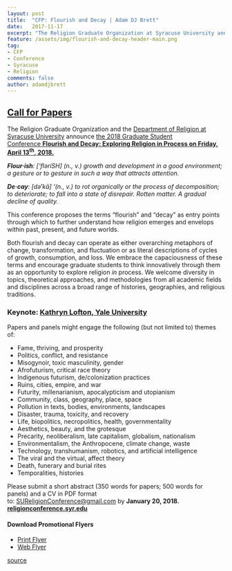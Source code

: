 ```yaml
---
layout: post
title:  "CFP: Flourish and Decay | Adam DJ Brett"
date:   2017-11-17
excerpt: "The Religion Graduate Organization at Syracuse University announces the 2018 Graduate Student Conference Flourish and Decay: Exploring Religion in Process."
feature: /assets/img/flourish-and-decay-header-main.png
tag:
- CFP
- Conference
- Syracuse
- Religion
comments: false
author: adamdjbrett
---
```


## [Call for Papers](http://religionconference.syr.edu)
The Religion Graduate Organization and the [Department of Religion at Syracuse University](http://religion.syr.edu/) announce [the 2018 Graduate Student Conference **Flourish and Decay: Exploring Religion in Process on Friday, April 13<sup>th</sup>, 2018.**](http://religionconference.syr.edu)

_**Flour·ish**: [‘flǝriSH] (n., v.) growth and development in a good environment; a gesture or to gesture in such a way that attracts attention._

_**De·cay**: [dǝ͘‘kā] ‘(n., v.) to rot organically or the process of decomposition; to deteriorate; to fall into a state of disrepair. Rotten matter. A gradual decline of quality._

This conference proposes the terms “flourish” and “decay” as entry points through which to further understand how religion emerges and envelops within past, present, and future worlds.

Both flourish and decay can operate as either overarching metaphors of change, transformation, and fluctuation or as literal descriptions of cycles of growth, consumption, and loss. We embrace the capaciousness of these terms and encourage graduate students to think innovatively through them as an opportunity to explore religion _in_ process. We welcome diversity in topics, theoretical approaches, and methodologies from all academic fields and disciplines across a broad range of histories, geographies, and religious traditions.

### Keynote: [Kathryn Lofton, Yale University](http://religionconference.syr.edu/keynote-speaker-kathryn-lofton/)

Papers and panels might engage the following (but not limited to) themes of:

*   Fame, thriving, and prosperity
*   Politics, conflict, and resistance
*   Misogynoir, toxic masculinity, gender
*   Afrofuturism, critical race theory
*   Indigenous futurism, de/colonization practices
*   Ruins, cities, empire, and war
*   Futurity, millenarianism, apocalypticism and utopianism
*   Community, class, geography, place, space
*   Pollution in texts, bodies, environments, landscapes
*   Disaster, trauma, toxicity, and recovery
*   Life, biopolitics, necropolitics, health, governmentality
*   Aesthetics, beauty, and the grotesque
*   Precarity, neoliberalism, late capitalism, globalism, nationalism
*   Environmentalism, the Anthropocene, climate change, waste
*   Technology, transhumanism, robotics, and artificial intelligence
*   The viral and the virtual, affect theory
*   Death, funerary and burial rites
*   Temporalities, histories

Please submit a short abstract (350 words for papers; 500 words for panels) and a CV in PDF format to: SUReligionConference@gmail.com by **January 20, 2018.**  
**[religionconference.syr.edu](http://religionconference.syr.edu/)**

#### Download Promotional Flyers

* [Print Flyer](http://religionconference.syr.edu/wp-content/uploads/2017/11/CFPflyer-print.pdf)
* [Web Flyer](http://religionconference.syr.edu/wp-content/uploads/2017/11/CFPflyer-web.pdf)

[source](http://religionconference.syr.edu)
